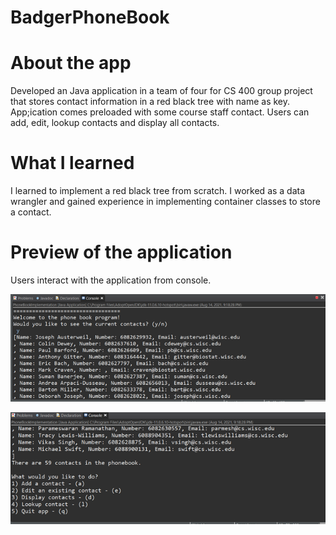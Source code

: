 # BadgerPhoneBook

# About the app

Developed an Java application in a team of four for CS 400 group project that stores contact information in a red black tree with name as key. App;ication comes preloaded with some course staff contact. Users can add, edit, lookup contacts and display all contacts.

# What I learned

I learned to implement a red black tree from scratch. I worked as a data wrangler and gained experience in implementing container classes to store a contact.

# Preview of the application

Users interact with the application from console.

![App preview](Picture1.png?raw=true)


![App preview](Picture2.png?raw=true)

